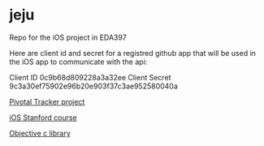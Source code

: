 jeju
======

Repo for the iOS project in EDA397

Here are client id and secret for a registred github app that will be used in the iOS app to communicate with the api:

Client ID
0c9b68d809228a3a32ee
Client Secret
9c3a30ef75902e96b20e903f37c3ae952580040a

[Pivotal Tracker project](https://www.pivotaltracker.com/s/projects/1044902)


[iOS Stanford course](https://itunes.apple.com/us/course/developing-ios-7-apps-for/id733644550)

[Objective c library](https://github.com/octokit/octokit.objc)
